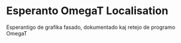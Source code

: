 # Esperanto OmegaT Localisation
Esperantigo de grafika fasado, dokumentado kaj retejo de programo OmegaT
